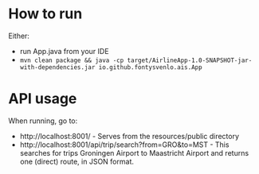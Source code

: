 # How to run
Either:
- run App.java from your IDE
- `mvn clean package && java -cp target/AirlineApp-1.0-SNAPSHOT-jar-with-dependencies.jar io.github.fontysvenlo.ais.App`

# API usage
When running, go to:
- http://localhost:8001/ - Serves from the resources/public directory
- http://localhost:8001/api/trip/search?from=GRO&to=MST - This searches for trips Groningen Airport to Maastricht Airport and returns one (direct) route, in JSON format.

